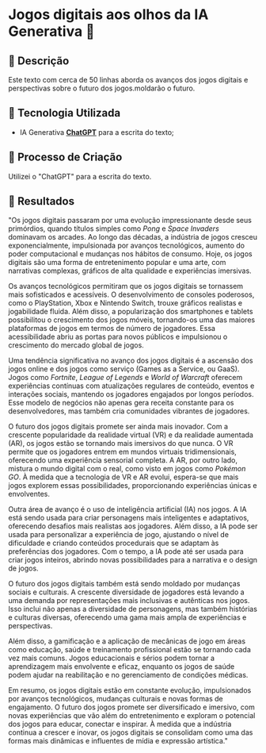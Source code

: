# Jogos digitais aos olhos da IA Generativa 🌌

## 📒 Descrição
Este texto com cerca de 50 linhas aborda os avanços dos jogos digitais e perspectivas sobre o futuro dos jogos.moldarão o futuro.

## 🤖 Tecnologia Utilizada
- IA Generativa **[ChatGPT](https://chat.openai.com)** para a escrita do texto;

## 🧐 Processo de Criação
Utilizei o "ChatGPT" para a escrita do texto.

## 🚀 Resultados
"Os jogos digitais passaram por uma evolução impressionante desde seus primórdios, quando títulos simples como *Pong* e *Space Invaders* dominavam os arcades. Ao longo das décadas, a indústria de jogos cresceu exponencialmente, impulsionada por avanços tecnológicos, aumento do poder computacional e mudanças nos hábitos de consumo. Hoje, os jogos digitais são uma forma de entretenimento popular e uma arte, com narrativas complexas, gráficos de alta qualidade e experiências imersivas.

Os avanços tecnológicos permitiram que os jogos digitais se tornassem mais sofisticados e acessíveis. O desenvolvimento de consoles poderosos, como o PlayStation, Xbox e Nintendo Switch, trouxe gráficos realistas e jogabilidade fluida. Além disso, a popularização dos smartphones e tablets possibilitou o crescimento dos jogos móveis, tornando-os uma das maiores plataformas de jogos em termos de número de jogadores. Essa acessibilidade abriu as portas para novos públicos e impulsionou o crescimento do mercado global de jogos.

Uma tendência significativa no avanço dos jogos digitais é a ascensão dos jogos online e dos jogos como serviço (Games as a Service, ou GaaS). Jogos como *Fortnite*, *League of Legends* e *World of Warcraft* oferecem experiências contínuas com atualizações regulares de conteúdo, eventos e interações sociais, mantendo os jogadores engajados por longos períodos. Esse modelo de negócios não apenas gera receita constante para os desenvolvedores, mas também cria comunidades vibrantes de jogadores.

O futuro dos jogos digitais promete ser ainda mais inovador. Com a crescente popularidade da realidade virtual (VR) e da realidade aumentada (AR), os jogos estão se tornando mais imersivos do que nunca. O VR permite que os jogadores entrem em mundos virtuais tridimensionais, oferecendo uma experiência sensorial completa. A AR, por outro lado, mistura o mundo digital com o real, como visto em jogos como *Pokémon GO*. À medida que a tecnologia de VR e AR evolui, espera-se que mais jogos explorem essas possibilidades, proporcionando experiências únicas e envolventes.

Outra área de avanço é o uso de inteligência artificial (IA) nos jogos. A IA está sendo usada para criar personagens mais inteligentes e adaptativos, oferecendo desafios mais realistas aos jogadores. Além disso, a IA pode ser usada para personalizar a experiência de jogo, ajustando o nível de dificuldade e criando conteúdos procedurais que se adaptam às preferências dos jogadores. Com o tempo, a IA pode até ser usada para criar jogos inteiros, abrindo novas possibilidades para a narrativa e o design de jogos.

O futuro dos jogos digitais também está sendo moldado por mudanças sociais e culturais. A crescente diversidade de jogadores está levando a uma demanda por representações mais inclusivas e autênticas nos jogos. Isso inclui não apenas a diversidade de personagens, mas também histórias e culturas diversas, oferecendo uma gama mais ampla de experiências e perspectivas. 

Além disso, a gamificação e a aplicação de mecânicas de jogo em áreas como educação, saúde e treinamento profissional estão se tornando cada vez mais comuns. Jogos educacionais e sérios podem tornar a aprendizagem mais envolvente e eficaz, enquanto os jogos de saúde podem ajudar na reabilitação e no gerenciamento de condições médicas.

Em resumo, os jogos digitais estão em constante evolução, impulsionados por avanços tecnológicos, mudanças culturais e novas formas de engajamento. O futuro dos jogos promete ser diversificado e imersivo, com novas experiências que vão além do entretenimento e exploram o potencial dos jogos para educar, conectar e inspirar. À medida que a indústria continua a crescer e inovar, os jogos digitais se consolidam como uma das formas mais dinâmicas e influentes de mídia e expressão artística."
